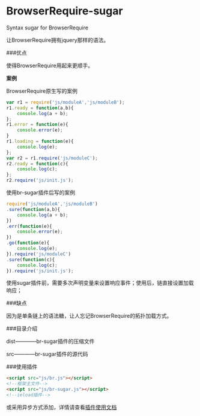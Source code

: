 # BrowserRequire-sugar

Syntax sugar for BrowserRequire

让BrowserRequire拥有jquery那样的语法。

###优点

使得BrowserRequire用起来更顺手。

**案例**

BrowserRequire原生写的案例
```javascript
var r1 = require('js/moduleA','js/moduleB');
r1.ready = function(a,b){
	console.log(a + b);
};
r1.error = function(e){
	console.error(e);
}
r1.loading = function(e){
	console.log(e);
};
var r2 = r1.require('js/moduleC');
r2.ready = function(c){
	console.log(c);
};
r2.require('js/init.js');
```

使用br-sugar插件后写的案例
```javascript
require('js/moduleA','js/moduleB')
.sure(function(a,b){
	console.log(a + b);
})
.err(function(e){
	console.error(e);
})
.go(function(e){
	console.log(e);
}).require('js/moduleC')
.sure(function(c){
	console.log(c);
}).require('js/init.js');
```

使用sugar插件前，需要多次声明变量来设置响应事件；使用后，链直接设置加载响应；

###缺点

因为是单条链上的语法糖，让人忘记BrowserRequire的拓扑加载方式。

###目录介绍

dist————br-sugar插件的压缩文件

src————br-sugar插件的源代码

###使用插件

```html
<script src="js/br.js"></script>
<!--框架主文件-->
<script src="js/br-sugar.js"></script>
<!--ieload插件-->
```

或采用异步方式添加，详情请查看[插件使用文档](https://github.com/kirakiray/BrowserRequire/wiki/插件使用和介绍)

